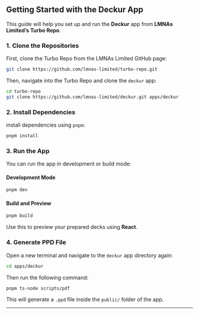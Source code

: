 ## Getting Started with the Deckur App

This guide will help you set up and run the **Deckur** app from **LMNAs Limited’s Turbo Repo**.

### 1. Clone the Repositories

First, clone the Turbo Repo from the LMNAs Limited GitHub page:

```bash
git clone https://github.com/lmnas-limited/turbo-repo.git
```

Then, navigate into the Turbo Repo and clone the `deckur` app:

```bash
cd turbo-repo
git clone https://github.com/lmnas-limited/deckur.git apps/deckur
```

### 2. Install Dependencies

install dependencies using `pnpm`:

```bash
pnpm install
```

### 3. Run the App

You can run the app in development or build mode:

#### Development Mode

```bash
pnpm dev
```

#### Build and Preview

```bash
pnpm build
```

Use this to preview your prepared decks using **React**.

### 4. Generate PPD File

Open a new terminal and navigate to the `deckur` app directory again:

```bash
cd apps/deckur
```

Then run the following command:

```bash
pnpm ts-node scripts/pdf
```

This will generate a `.ppd` file inside the `public/` folder of the app.

---

